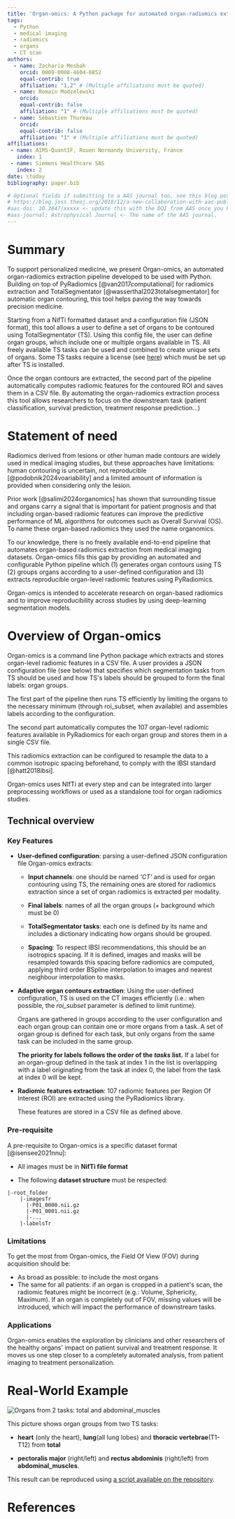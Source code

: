 ```yaml
---
title: 'Organ-omics: A Python package for automated organ-radiomics extraction'
tags:
  - Python
  - medical imaging
  - radiomics
  - organs
  - CT scan
authors:
  - name: Zacharia Mesbah
    orcid: 0009-0008-4604-6852
    equal-contrib: true
    affiliation: "1,2" # (Multiple affiliations must be quoted)
  - name: Romain Modzelewski
    orcid: 
    equal-contrib: false
    affiliation: "1" # (Multiple affiliations must be quoted)
  - name: Sébastien Thureau
    orcid: 
    equal-contrib: false
    affiliation: "1" # (Multiple affiliations must be quoted)
affiliations:
 - name: AIMS-QuantIF, Rouen Normandy University, France
   index: 1
 - name: Siemens Healthcare SAS
   index: 2
date: \today
bibliography: paper.bib

# Optional fields if submitting to a AAS journal too, see this blog post:
# https://blog.joss.theoj.org/2018/12/a-new-collaboration-with-aas-publishing
#aas-doi: 10.3847/xxxxx <- update this with the DOI from AAS once you know it.
#aas-journal: Astrophysical Journal <- The name of the AAS journal.
---
```

# Summary

To support personalized medicine, we present Organ-omics, an automated organ-radiomics extraction pipeline developed to be used with Python. Building on top of PyRadiomics [@van2017computational] for radiomics extraction and TotalSegmentator [@wasserthal2023totalsegmentator] for automatic organ contouring, this tool helps paving the way towards precision medicine.

Starting from a NifTi formatted dataset and a configuration file (JSON format), this tool allows a user to define a set of organs to be contoured using TotalSegmentator (TS). Using this config file, the user can define organ groups, which include one or multiple organs available in TS. All freely available TS tasks can be used and combined to create unique sets of organs. Some TS tasks require a license (see [here](https://backend.totalsegmentator.com/license-academic/)) which must be set up after TS is installed.

Once the organ contours are extracted, the second part of the pipeline automatically computes radiomic features for the contoured ROI and saves them in a CSV file. By automating the organ-radiomics extraction process this tool allows researchers to focus on the downstream task (patient classification, survival prediction, treatment response prediction...)


# Statement of need

Radiomics derived from lesions or other human made contours are widely used in medical imaging studies, but these approaches have limitations: human contouring is uncertain, not reproducible [@podobnik2024voariability] and a limited amount of information is provided when considering only the lesion.

Prior work [@salimi2024organomics] has shown that surrounding tissue and organs carry a signal that is important for patient prognosis and that including organ-based radiomic features can improve the predictive performance of ML algorithms for outcomes such as Overall Survival (OS). To name these organ-based radiomics they used the name organomics.

To our knowledge, there is no freely available end-to-end pipeline that automates organ-based radiomics extraction from medical imaging datasets. Organ-omics fills this gap by providing an automated and configurable Python pipeline which (1) generates organ contours using TS (2) groups organs according to a user-defined configuration and (3) extracts reproducible organ-level radiomic features using PyRadiomics.

Organ-omics is intended to accelerate research on organ-based radiomics and to improve reproducibility across studies by using deep-learning segmentation models.

# Overview of Organ-omics
Organ-omics is a command line Python package which extracts and stores organ-level radiomic features in a CSV file. A user provides a JSON configuration file (see below) that specifies which segmentation tasks from TS should be used and how TS's labels should be grouped to form the final labels: organ groups. 

The first part of the pipeline then runs TS efficiently by limiting the organs to the necessary minimum (through roi_subset, when available) and assembles labels according to the configuration.

The second part automatically computes the 107 organ-level radiomic features available in PyRadiomics for each organ group and stores them in a single CSV file.

This radiomics extraction can be configured to resample the data to a common isotropic spacing beforehand, to comply with the IBSI standard [@hatt2018ibsi].


Organ-omics uses NIfTi at every step and can be integrated into larger preprocessing workflows or used as a standalone tool for organ radiomics studies.

## Technical overview

### Key Features
  - **User-defined configuration**: parsing a user-defined JSON configuration file Organ-omics extracts:
    - **Input channels**: one should be named *'CT'* and is used for organ contouring using TS, the remaining ones are stored for radiomics extraction since a set of organ radiomics is extracted per modality. 
  
    -  **Final labels**: names of all the organ groups (+ background which must be 0)

    - **TotalSegmentator tasks**: each one is defined by its name and includes a dictionary indicating how organs should be grouped.

    - **Spacing**: To respect IBSI recommendations, this should be an isotropics spacing. If it is defined, images and masks will be resampled towards this spacing before radiomics are computed, applying third order BSpline interpolation to images and nearest neighbour interpolation to masks.

 - **Adaptive organ contours extraction**: Using the user-defined configuration, TS is used on the CT images efficiently (i.e.: when possible, the *roi_subset* parameter is defined to limit runtime).
 
   Organs are gathered in groups according to the user configuration and each organ group can contain one or more organs from a task. A set of organ group is defined for each task, but only organs from the same task can be included in the same group.

   **The priority for labels follows the order of the *tasks* list.** If a label for an organ-group defined in the task at index 1 in the list is overlapping with a label originating from the task at index 0, the label from the task at index 0 will be kept.

 - **Radiomic features extraction**: 107 radiomic features per Region Of Interest (ROI) are extracted using the PyRadiomics library.
 
   These features are stored in a CSV file as defined above.


### Pre-requisite

A pre-requisite to Organ-omics is a specific dataset format [@isensee2021nnu]:

 - All images must be in **NifTi file format**

 - The following **dataset structure** must be respected:
  
  
```
|-root_folder
    |-imagesTr
      |-P01_0000.nii.gz
      |-P01_0001.nii.gz
      |-...
    |-labelsTr

```

### Limitations

To get the most from Organ-omics, the Field Of View (FOV) during acquisition should be:
 - As broad as possible: to include the most organs
 - The same for all patients: if an organ is cropped in a patient's scan, the radiomic features might be incorrect (e.g.: Volume, Sphericity, Maximum). If an organ is completely out of FOV, missing values will be introduced, which will impact the performance of downstream tasks.

### Applications

Organ-omics enables the exploration by clinicians and other researchers of the healthy organs' impact on patient survival and treatment response. It moves us one step closer to a completely automated analysis, from patient imaging to treatment personalization.


# Real-World Example

![Organs from 2 tasks: total and abdominal_muscles](./images/Mixed_tasks_organ_contours.png)

This picture shows organ groups from two TS tasks:

- **heart** (only the heart), **lung**(all lung lobes) and **thoracic vertebrae**(T1-T12) from **total**

- **pectoralis major** (right/left) and **rectus abdominis** (right/left) from **abdominal_muscles**.

This result can be reproduced using [a script available on the repository](https://github.com/Zhack47/Organ-omics/blob/main/examples/paper_example.sh).

# References